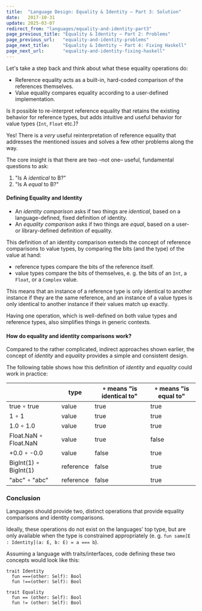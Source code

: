 ```yaml
---
title:  "Language Design: Equality & Identity – Part 3: Solution"
date:   2017-10-31
update: 2025-03-07
redirect_from: "languages/equality-and-identity-part3"
page_previous_title: "Equality & Identity – Part 2: Problems"
page_previous_url:   "equality-and-identity-problems"
page_next_title:     "Equality & Identity – Part 4: Fixing Haskell"
page_next_url:       "equality-and-identity-fixing-haskell"
---
```


Let's take a step back and think about what these equality operations do:

- Reference equality acts as a built-in, hard-coded comparison of the references themselves.
- Value equality compares equality according to a user-defined implementation.

Is it possible to re-interpret reference equality that retains the existing behavior for reference types,
but adds intuitive and useful behavior for value types (`Int`, `Float` etc.)?

Yes! There is a _very_ useful reinterpretation of reference equality that
addresses the mentioned issues and solves a few other problems along the way.

The core insight is that there are two –not one– useful, fundamental questions to ask:
1. "Is A _identical_ to B?"
2. "Is A _equal_ to B?"

#### Defining Equality and Identity

- An _identity comparison_ asks if two things are _identical_, based on a language-defined, fixed definition of identity.
- An _equality comparison_ asks if two things are _equal_, based on a user- or library-defined definition of equality.

This definition of an identity comparison extends the concept of reference comparisons to value types,
by comparing the bits (and the type) of the value at hand:

- reference types compare the bits of the reference itself.
- value types compare the bits of themselves, e. g. the bits of an `Int`, a `Float`, or a `Complex` value.

This means that an instance of a reference type is only identical to another instance if they are the same reference, and an instance of a value types is only identical to another instance if their values match up exactly.

Having one operation, which is well-defined on both value types and reference types, also simplifies things in generic contexts.

#### How do equality and identity comparisons work?

Compared to the rather complicated, indirect approaches shown earlier, the concept of
_identity_ and _equality_ provides a simple and consistent design.

The following table shows how this definition of _identity_ and _equality_ could work in practice:

|                       | type      | ∘ means "is identical to" | ∘ means "is equal to" |
|-----------------------|-----------|---------------------------|-----------------------|
| true ∘ true           | value     | true                      | true                  |
| 1 ∘ 1                 | value     | true                      | true                  |
| 1.0 ∘ 1.0             | value     | true                      | true                  |
| Float.NaN ∘ Float.NaN | value     | true                      | false                 |
| +0.0 ∘ -0.0           | value     | false                     | true                  |
| BigInt(1) ∘ BigInt(1) | reference | false                     | true                  |
| "abc" ∘ "abc"         | reference | false                     | true                  |

### Conclusion

Languages should provide two, distinct operations that provide equality comparisons and identity comparisons.

Ideally, these operations do not exist on the languages' top type, but are only available when the type is constrained
  appropriately (e. g. `fun same[E : Identity](a: E, b: E) = a === b`).

Assuming a language with traits/interfaces, code defining these two concepts would look like this:

```
trait Identity
  fun ===(other: Self): Bool
  fun !==(other: Self): Bool
```
```
trait Equality
  fun == (other: Self): Bool
  fun != (other: Self): Bool
```
